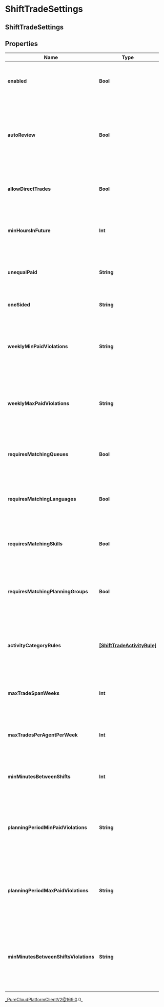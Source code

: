 # ShiftTradeSettings

## ShiftTradeSettings

## Properties

|Name | Type | Description | Notes|
|------------ | ------------- | ------------- | -------------|
| **enabled** | **Bool** | Whether shift trading is enabled for this management unit | [optional] |
| **autoReview** | **Bool** | Whether automatic shift trade review is enabled according to the rules defined in for this management unit | [optional] |
| **allowDirectTrades** | **Bool** | Whether direct shift trades between agents are allowed | [optional] |
| **minHoursInFuture** | **Int** | The minimum number of hours in the future shift trades are allowed | [optional] |
| **unequalPaid** | **String** | How to handle shift trades which involve unequal paid times | [optional] |
| **oneSided** | **String** | How to handle one-sided shift trades | [optional] |
| **weeklyMinPaidViolations** | **String** | How to handle shift trades which result in violations of weekly minimum paid time constraint | [optional] |
| **weeklyMaxPaidViolations** | **String** | How to handle shift trades which result in violations of weekly maximum paid time constraint | [optional] |
| **requiresMatchingQueues** | **Bool** | Whether to constrain shift trades to agents with matching queues | [optional] |
| **requiresMatchingLanguages** | **Bool** | Whether to constrain shift trades to agents with matching languages | [optional] |
| **requiresMatchingSkills** | **Bool** | Whether to constrain shift trades to agents with matching skills | [optional] |
| **requiresMatchingPlanningGroups** | **Bool** | Whether to constrain shift trades to agents with matching planning groups | [optional] |
| **activityCategoryRules** | [**[ShiftTradeActivityRule]**]([ShiftTradeActivityRule]) | Rules that specify what to do with activity categories that are part of a shift defined in a trade | [optional] |
| **maxTradeSpanWeeks** | **Int** | The maximum number of weeks a shift trade can span | [optional] |
| **maxTradesPerAgentPerWeek** | **Int** | The maximum number of shift trades an agent can submit per week | [optional] |
| **minMinutesBetweenShifts** | **Int** | The minimum number of minutes between shifts | [optional] |
| **planningPeriodMinPaidViolations** | **String** | How to handle shift trades which result in violations of planning period minimum paid time constraint | [optional] |
| **planningPeriodMaxPaidViolations** | **String** | How to handle shift trades which result in violations of planning period maximum paid time constraint | [optional] |
| **minMinutesBetweenShiftsViolations** | **String** | How to handle shift trades which result in violations of minimum number of minutes between shifts constraint | [optional] |



_PureCloudPlatformClientV2@169.0.0_
